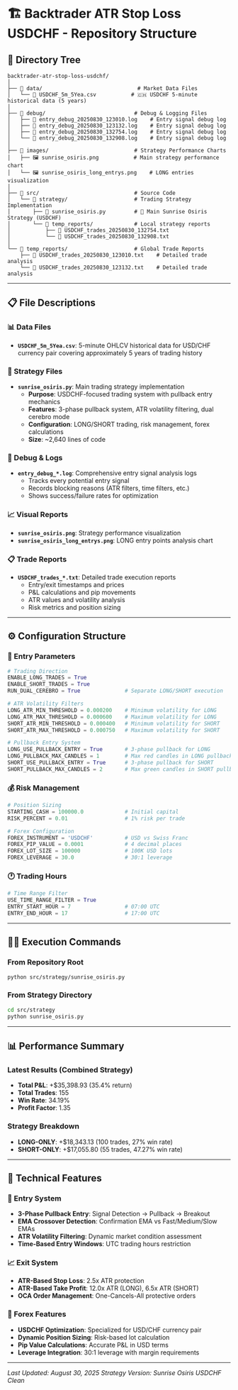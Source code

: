 # 🏗️ Backtrader ATR Stop Loss USDCHF - Repository Structure

## 📂 Directory Tree

```
backtrader-atr-stop-loss-usdchf/
│
├── 📁 data/                              # Market Data Files
│   └── 📄 USDCHF_5m_5Yea.csv           # 🇨🇭 USDCHF 5-minute historical data (5 years)
│
├── 📁 debug/                            # Debug & Logging Files
│   ├── 📄 entry_debug_20250830_123010.log    # Entry signal debug log
│   ├── 📄 entry_debug_20250830_123132.log    # Entry signal debug log
│   ├── 📄 entry_debug_20250830_132754.log    # Entry signal debug log
│   └── 📄 entry_debug_20250830_132908.log    # Entry signal debug log
│
├── 📁 images/                           # Strategy Performance Charts
│   ├── 🖼️ sunrise_osiris.png           # Main strategy performance chart
│   └── 🖼️ sunrise_osiris_long_entrys.png    # LONG entries visualization
│
├── 📁 src/                              # Source Code
│   └── 📁 strategy/                     # Trading Strategy Implementation
│       ├── 📄 sunrise_osiris.py         # 🌅 Main Sunrise Osiris Strategy (USDCHF)
│       └── 📁 temp_reports/             # Local strategy reports
│           ├── 📄 USDCHF_trades_20250830_132754.txt
│           └── 📄 USDCHF_trades_20250830_132908.txt
│
└── 📁 temp_reports/                     # Global Trade Reports
    ├── 📄 USDCHF_trades_20250830_123010.txt    # Detailed trade analysis
    └── 📄 USDCHF_trades_20250830_123132.txt    # Detailed trade analysis
```

---

## 📋 File Descriptions

### 📊 Data Files
- **`USDCHF_5m_5Yea.csv`**: 5-minute OHLCV historical data for USD/CHF currency pair covering approximately 5 years of trading history

### 🚀 Strategy Files
- **`sunrise_osiris.py`**: Main trading strategy implementation
  - **Purpose**: USDCHF-focused trading system with pullback entry mechanics
  - **Features**: 3-phase pullback system, ATR volatility filtering, dual cerebro mode
  - **Configuration**: LONG/SHORT trading, risk management, forex calculations
  - **Size**: ~2,640 lines of code

### 🐛 Debug & Logs
- **`entry_debug_*.log`**: Comprehensive entry signal analysis logs
  - Tracks every potential entry signal
  - Records blocking reasons (ATR filters, time filters, etc.)
  - Shows success/failure rates for optimization

### 📈 Visual Reports
- **`sunrise_osiris.png`**: Strategy performance visualization
- **`sunrise_osiris_long_entrys.png`**: LONG entry points analysis chart

### 📋 Trade Reports
- **`USDCHF_trades_*.txt`**: Detailed trade execution reports
  - Entry/exit timestamps and prices
  - P&L calculations and pip movements
  - ATR values and volatility analysis
  - Risk metrics and position sizing

---

## ⚙️ Configuration Structure

### 🎯 Entry Parameters
```python
# Trading Direction
ENABLE_LONG_TRADES = True
ENABLE_SHORT_TRADES = True
RUN_DUAL_CEREBRO = True              # Separate LONG/SHORT execution

# ATR Volatility Filters
LONG_ATR_MIN_THRESHOLD = 0.000200    # Minimum volatility for LONG
LONG_ATR_MAX_THRESHOLD = 0.000600    # Maximum volatility for LONG
SHORT_ATR_MIN_THRESHOLD = 0.000400   # Minimum volatility for SHORT
SHORT_ATR_MAX_THRESHOLD = 0.000750   # Maximum volatility for SHORT

# Pullback Entry System
LONG_USE_PULLBACK_ENTRY = True       # 3-phase pullback for LONG
LONG_PULLBACK_MAX_CANDLES = 1        # Max red candles in LONG pullback
SHORT_USE_PULLBACK_ENTRY = True      # 3-phase pullback for SHORT
SHORT_PULLBACK_MAX_CANDLES = 2       # Max green candles in SHORT pullback
```

### 💰 Risk Management
```python
# Position Sizing
STARTING_CASH = 100000.0             # Initial capital
RISK_PERCENT = 0.01                  # 1% risk per trade

# Forex Configuration
FOREX_INSTRUMENT = 'USDCHF'          # USD vs Swiss Franc
FOREX_PIP_VALUE = 0.0001             # 4 decimal places
FOREX_LOT_SIZE = 100000              # 100K USD lots
FOREX_LEVERAGE = 30.0                # 30:1 leverage
```

### 🕐 Trading Hours
```python
# Time Range Filter
USE_TIME_RANGE_FILTER = True
ENTRY_START_HOUR = 7                 # 07:00 UTC
ENTRY_END_HOUR = 17                  # 17:00 UTC
```

---

## 🏃‍♂️ Execution Commands

### From Repository Root
```bash
python src/strategy/sunrise_osiris.py
```

### From Strategy Directory
```bash
cd src/strategy
python sunrise_osiris.py
```

---

## 📊 Performance Summary

### Latest Results (Combined Strategy)
- **Total P&L**: +$35,398.93 (35.4% return)
- **Total Trades**: 155
- **Win Rate**: 34.19%
- **Profit Factor**: 1.35

### Strategy Breakdown
- **LONG-ONLY**: +$18,343.13 (100 trades, 27% win rate)
- **SHORT-ONLY**: +$17,055.80 (55 trades, 47.27% win rate)

---

## 🔧 Technical Features

### 🎯 Entry System
- **3-Phase Pullback Entry**: Signal Detection → Pullback → Breakout
- **EMA Crossover Detection**: Confirmation EMA vs Fast/Medium/Slow EMAs
- **ATR Volatility Filtering**: Dynamic market condition assessment
- **Time-Based Entry Windows**: UTC trading hours restriction

### 📈 Exit System
- **ATR-Based Stop Loss**: 2.5x ATR protection
- **ATR-Based Take Profit**: 12.0x ATR (LONG), 6.5x ATR (SHORT)
- **OCA Order Management**: One-Cancels-All protective orders

### 💱 Forex Features
- **USDCHF Optimization**: Specialized for USD/CHF currency pair
- **Dynamic Position Sizing**: Risk-based lot calculation
- **Pip Value Calculations**: Accurate P&L in USD terms
- **Leverage Integration**: 30:1 leverage with margin requirements

---

*Last Updated: August 30, 2025*
*Strategy Version: Sunrise Osiris USDCHF Clean*
